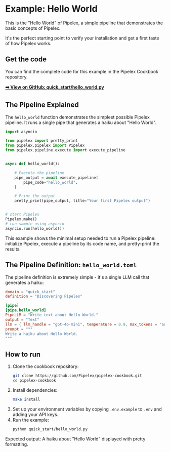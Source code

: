 # Example: Hello World

This is the "Hello World" of Pipelex, a simple pipeline that demonstrates the basic concepts of Pipelex.

It's the perfect starting point to verify your installation and get a first taste of how Pipelex works.

## Get the code

You can find the complete code for this example in the Pipelex Cookbook repository.

[**➡️ View on GitHub: quick_start/hello_world.py**](https://github.com/Pipelex/pipelex-cookbook/blob/main/quick_start/hello_world.py)

## The Pipeline Explained

The `hello_world` function demonstrates the simplest possible Pipelex pipeline. It runs a single pipe that generates a haiku about "Hello World".

```python
import asyncio

from pipelex import pretty_print
from pipelex.pipelex import Pipelex
from pipelex.pipeline.execute import execute_pipeline


async def hello_world():

    # Execute the pipeline
    pipe_output = await execute_pipeline(
        pipe_code="hello_world",
    )

    # Print the output
    pretty_print(pipe_output, title="Your first Pipelex output")


# start Pipelex
Pipelex.make()
# run sample using asyncio
asyncio.run(hello_world())
```

This example shows the minimal setup needed to run a Pipelex pipeline: initialize Pipelex, execute a pipeline by its code name, and pretty-print the results.

## The Pipeline Definition: `hello_world.toml`

The pipeline definition is extremely simple - it's a single LLM call that generates a haiku:

```toml
domain = "quick_start"
definition = "Discovering Pipelex"

[pipe]
[pipe.hello_world]
PipeLLM = "Write text about Hello World."
output = "Text"
llm = { llm_handle = "gpt-4o-mini", temperature = 0.9, max_tokens = "auto" }
prompt = """
Write a haiku about Hello World.
"""
```

## How to run

1.  Clone the cookbook repository:
    ```bash
    git clone https://github.com/Pipelex/pipelex-cookbook.git
    cd pipelex-cookbook
    ```
2.  Install dependencies:
    ```bash
    make install
    ```
3.  Set up your environment variables by copying `.env.example` to `.env` and adding your API keys.
4.  Run the example:
    ```bash
    python quick_start/hello_world.py
    ```

Expected output: A haiku about "Hello World" displayed with pretty formatting.
